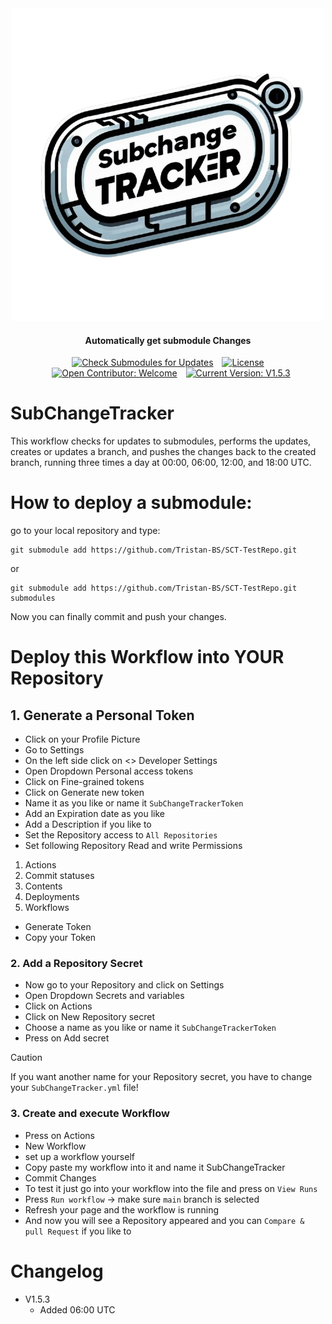 <div align="center">
  <img src="Images/Logo-Transparent.png" alt="Logo">
  <h4>Automatically get submodule Changes</h4>
</div>

<div align="center">
  <a href="https://github.com/Tristan-BS/SubChangeTracker/actions/workflows/SubChangeTracker.yml" style="display: inline-block;">
    <img src="https://github.com/Tristan-BS/SubChangeTracker/actions/workflows/SubChangeTracker.yml/badge.svg" alt="Check Submodules for Updates">
  </a>
  <a href="https://opensource.org/licenses/MIT" style="display: inline-block; margin-left: 10px;">
    <img src="https://img.shields.io/badge/license-MIT-red.svg" alt="License">
  </a>
  <a href="https://github.com/Tristan-BS/SubChangeTracker" style="display: inline-block; margin-left: 10px;">
    <img src="https://img.shields.io/badge/Open%20Contributor-Welcome-brightgreen.svg" alt="Open Contributor: Welcome">
  </a>
  <a href="https://github.com/Tristan-BS/SubChangeTracker/releases/tag/v1.5.3" style="display: inline-block; margin-left: 10px;">
    <img src="https://img.shields.io/badge/Current%20Version-V1.5.3-blue.svg" alt="Current Version: V1.5.3">
  </a>
</div>

# SubChangeTracker
This workflow checks for updates to submodules, performs the updates, creates or updates a branch, and pushes the changes back to the created branch, running three times a day at 00:00, 06:00, 12:00, and 18:00 UTC.


# How to deploy a submodule:
go to your local repository and type:
```
git submodule add https://github.com/Tristan-BS/SCT-TestRepo.git
```
or 
```
git submodule add https://github.com/Tristan-BS/SCT-TestRepo.git submodules
```
Now you can finally commit and push your changes.


# Deploy this Workflow into YOUR Repository

## 1. Generate a Personal Token
- Click on your Profile Picture
- Go to Settings
- On the left side click on <> Developer Settings
- Open Dropdown Personal access tokens
- Click on Fine-grained tokens
- Click on Generate new token
- Name it as you like or name it `SubChangeTrackerToken`
- Add an Expiration date as you like
- Add a Description if you like to
- Set the Repository access to `All Repositories`
- Set following Repository Read and write Permissions
1. Actions
2. Commit statuses
3. Contents
4. Deployments
5. Workflows
- Generate Token
- Copy your Token

### 2. Add a Repository Secret
- Now go to your Repository and click on Settings
- Open Dropdown Secrets and variables
- Click on Actions
- Click on New Repository secret
- Choose a name as you like or name it `SubChangeTrackerToken`
- Press on Add secret
> [!CAUTION]
> If you want another name for your Repository secret, you have to change your `SubChangeTracker.yml` file!

### 3. Create and execute Workflow
- Press on Actions
- New Workflow
- set up a workflow yourself
- Copy paste my workflow into it and name it SubChangeTracker
- Commit Changes
- To test it just go into your workflow into the file and press on `View Runs`
- Press `Run workflow` -> make sure `main` branch is selected
- Refresh your page and the workflow is running
- And now you will see a Repository appeared and you can `Compare & pull Request` if you like to

# Changelog
- V1.5.3
    - Added 06:00 UTC

